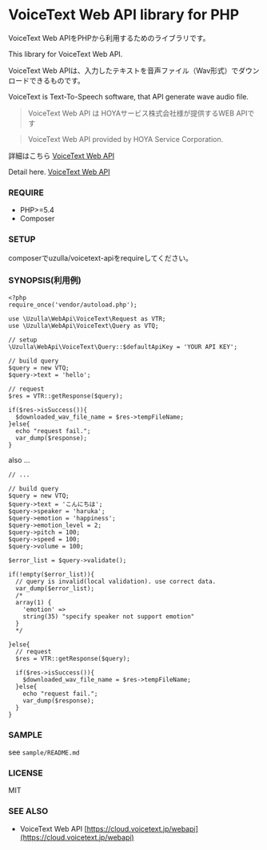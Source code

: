 VoiceText Web API library for PHP
=================================

VoiceText Web APIをPHPから利用するためのライブラリです。

This library for VoiceText Web API.


VoiceText Web APIは、入力したテキストを音声ファイル（Wav形式）でダウンロードできるものです。

VoiceText is Text-To-Speech software, that API generate wave audio file.


> VoiceText Web API は HOYAサービス株式会社様が提供するWEB APIです

> VoiceText Web API provided by HOYA Service Corporation.


詳細はこちら [VoiceText Web API](https://cloud.voicetext.jp/webapi)

Detail here. [VoiceText Web API](https://cloud.voicetext.jp/webapi)


### REQUIRE

- PHP>=5.4
- Composer


### SETUP

composerでuzulla/voicetext-apiをrequireしてください。

### SYNOPSIS(利用例)

```
<?php
require_once('vendor/autoload.php');

use \Uzulla\WebApi\VoiceText\Request as VTR;
use \Uzulla\WebApi\VoiceText\Query as VTQ;

// setup
\Uzulla\WebApi\VoiceText\Query::$defaultApiKey = 'YOUR API KEY';

// build query
$query = new VTQ;
$query->text = 'hello';

// request
$res = VTR::getResponse($query);

if($res->isSuccess()){
  $downloaded_wav_file_name = $res->tempFileName;
}else{
  echo "request fail.";
  var_dump($response);
}

```

also ...

```
// ...

// build query
$query = new VTQ;
$query->text = 'こんにちは';
$query->speaker = 'haruka';
$query->emotion = 'happiness';
$query->emotion_level = 2;
$query->pitch = 100;
$query->speed = 100;
$query->volume = 100;

$error_list = $query->validate();

if(!empty($error_list)){
  // query is invalid(local validation). use correct data.
  var_dump($error_list);
  /*
  array(1) {
    'emotion' =>
    string(35) "specify speaker not support emotion"
  }
  */

}else{
  // request
  $res = VTR::getResponse($query);

  if($res->isSuccess()){
    $downloaded_wav_file_name = $res->tempFileName;
  }else{
    echo "request fail.";
    var_dump($response);
  }
}
```

### SAMPLE

see `sample/README.md`

### LICENSE

MIT

### SEE ALSO

- VoiceText Web API [https://cloud.voicetext.jp/webapi](https://cloud.voicetext.jp/webapi)
